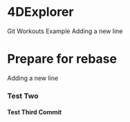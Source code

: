 # 4DExplorer
Git Workouts Example
Adding a new line

# Prepare for rebase
Adding a new line

### Test Two
#### Test Third Commit
